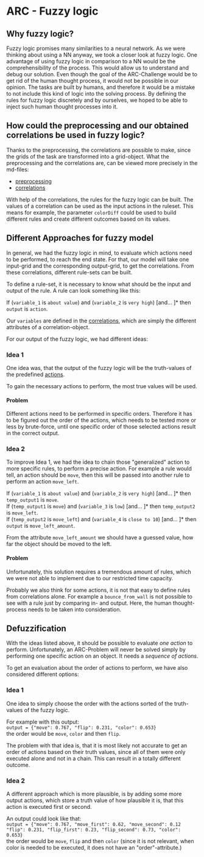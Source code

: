 # ARC - Fuzzy logic
## Why fuzzy logic?

Fuzzy logic promises many similarities to a neural network. As we were thinking about using a NN anyway, we took a closer
look at fuzzy logic. One advantage of using fuzzy logic in comparison to a NN would be the comprehensibility of the process.
This would allow us to understand and debug our solution.
Even though the goal of the ARC-Challenge would be to get rid of the human thought process, it would not be possible in our opinion.
The tasks are built by humans, and therefore it would be a mistake to not include this kind of logic into the solving process.
By defining the rules for fuzzy logic discretely and by ourselves, we hoped to  be able to inject such human thought processes into it. 


## How could the preprocessing and our obtained correlations be used in fuzzy logic?
Thanks to the preprocessing, the correlations are possible to make, since the grids of the task are transformed into a grid-object.
What the preprocessing and the correlations are, can be viewed more precisely in the md-files:
- [preprocessing](preprocessing.md)
- [correlations](correlations.md)

With help of the correlations, the rules for the fuzzy logic can be built.
The values of a correlation can be used as the input actions in the ruleset.
This means for example, the parameter `colorDiff` could be used to build different rules and create different outcomes based on its values.

## Different Approaches for fuzzy model
In general, we had the fuzzy logic in mind, to evaluate which actions need to be performed, to reach the end state.
For that, our model will take one input-grid and the corresponding output-grid, to get the correlations. From these correlations, different rule-sets can be built.

To define a rule-set, it is necessary to know what should be the input and output of the rule.
A  rule can look something like this:

If (`variable_1` is `about value`) and (`variable_2` is `very high`) [and... ]* then `output` is `action`.

Our `variables` are defined in the [correlations](correlations.md#correlation-attributes), which are simply the different attributes of a correlation-object.

For our output of the fuzzy logic, we had different ideas:

### Idea 1
One idea was, that the output of the fuzzy logic will be the truth-values of the predefined [actions](README.md#implemented-methods).

To gain the necessary actions to perform, the most true values will be used. 

#### Problem
Different actions need to be performed in specific orders.
Therefore it has to be figured out the order of the actions, which needs to be tested more or less by brute-force, until one specific order of those selected actions result in the correct output.

### Idea 2
To improve Idea 1, we had the idea to chain those "generalized" action to more specific rules, to perform a precise action.
For example a rule would tell, an action should be `move`, then this will be passed into another rule to perform an action `move_left`.

If (`variable_1` is `about value`) and (`variable_2` is `very high`) [and... ]* then `temp_output1` is `move`.
</br>
If (`temp_output1` is `move`) and (`variable_3` is `low`) [and... ]* then `temp_output2` is `move_left`.
</br>
If (`temp_output2` is `move_left`) and (`variable_4` is `close to 10`) [and... ]* then `output` is `move_left_amount`.

From the attribute `move_left_amount` we should have a guessed value, how far the object should be moved to the left.

#### Problem
Unfortunately, this solution requires a tremendous amount of rules, which we were not able to implement due to our restricted time capacity.

Probably we also think for some actions, it is not that easy to define rules from correlations alone. For example a `bounce_from_wall` is not possible to see with a rule just by comparing in- and output.
Here, the human thought-process needs to be taken into consideration. 

## Defuzzification
With the ideas listed above, it should be possible to evaluate *one action* to perform.
Unfortunately, an ARC-Problem will never be solved simply by performing one specific action on an object.
It needs a *sequence of actions*.

To get an evaluation about the order of actions to perform, we have also considered different options:

### Idea 1
One idea to simply choose the order with the actions sorted of the truth-values of the fuzzy logic.

For example with this output: <br>
`output = {"move": 0.767, "flip": 0.231, "color": 0.653}` <br>
the order would be `move`, `color` and then `flip`.

The problem with that idea is, that it is most likely not accurate to get an order of actions based on their truth values, since all of them were only executed alone and not in a chain.
This can result in a totally different outcome.


### Idea 2
A different approach which is more plausible, is by adding some more output actions, which store a truth value of how plausible it is, that this action is executed first or second.

An output could look like that: <br>
`output = {"move": 0.767, "move_first": 0.62, "move_second": 0.12 "flip": 0.231, "flip_first": 0.23, "flip_second": 0.73, "color": 0.653}` <br>
the order would be `move`, `flip` and then `color` (since it is not relevant, when color is needed to be executed, it does not have an "order"-attribute.)

